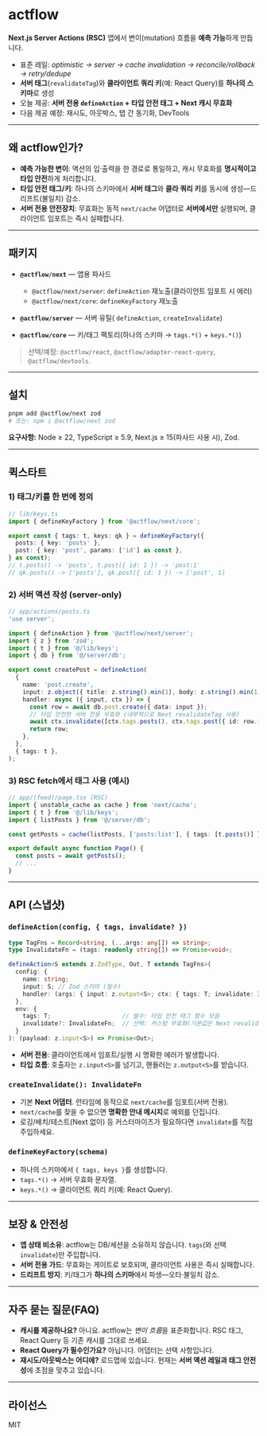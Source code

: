 # actflow

**Next.js Server Actions (RSC)** 앱에서 변이(mutation) 흐름을 **예측 가능**하게 만듭니다.

- 표준 레일: _optimistic → server → cache invalidation → reconcile/rollback → retry/dedupe_
- **서버 태그**(`revalidateTag`)와 **클라이언트 쿼리 키**(예: React Query)를 **하나의 스키마**로 생성
- 오늘 제공: **서버 전용 `defineAction` + 타입 안전 태그 + Next 캐시 무효화**
- 다음 제공 예정: 재시도, 아웃박스, 탭 간 동기화, DevTools

---

## 왜 actflow인가?

- **예측 가능한 변이**: 액션의 입·출력을 한 경로로 통일하고, 캐시 무효화를 **명시적이고 타입 안전**하게 처리합니다.
- **타입 안전 태그/키**: 하나의 스키마에서 **서버 태그**와 **클라 쿼리 키**를 동시에 생성—드리프트(불일치) 감소.
- **서버 전용 안전장치**: 무효화는 동적 `next/cache` 어댑터로 **서버에서만** 실행되며, 클라이언트 임포트는 즉시 실패합니다.

---

## 패키지

- **`@actflow/next`** — 앱용 파사드
  - `@actflow/next/server`: `defineAction` 재노출(클라이언트 임포트 시 에러)
  - `@actflow/next/core`: `defineKeyFactory` 재노출

- **`@actflow/server`** — 서버 유틸( `defineAction`, `createInvalidate`)
- **`@actflow/core`** — 키/태그 팩토리(하나의 스키마 → `tags.*()` + `keys.*()`)

> 선택/예정: `@actflow/react`, `@actflow/adapter-react-query`, `@actflow/devtools`.

---

## 설치

```bash
pnpm add @actflow/next zod
# 또는: npm i @actflow/next zod
```

**요구사항:** Node ≥ 22, TypeScript ≥ 5.9, Next.js ≥ 15(파사드 사용 시), Zod.

---

## 퀵스타트

### 1) 태그/키를 한 번에 정의

```ts
// lib/keys.ts
import { defineKeyFactory } from '@actflow/next/core';

export const { tags: t, keys: qk } = defineKeyFactory({
  posts: { key: 'posts' },
  post: { key: 'post', params: ['id'] as const },
} as const);
// t.posts() -> 'posts', t.post({ id: 1 }) -> 'post:1'
// qk.posts() -> ['posts'], qk.post({ id: 1 }) -> ['post', 1]
```

### 2) 서버 액션 작성 (server-only)

```ts
// app/actions/posts.ts
'use server';

import { defineAction } from '@actflow/next/server';
import { z } from 'zod';
import { t } from '@/lib/keys';
import { db } from '@/server/db';

export const createPost = defineAction(
  {
    name: 'post.create',
    input: z.object({ title: z.string().min(1), body: z.string().min(1) }),
    handler: async ({ input, ctx }) => {
      const row = await db.post.create({ data: input });
      // 타입 안전한 서버 전용 무효화 (내부적으로 Next revalidateTag 사용)
      await ctx.invalidate([ctx.tags.posts(), ctx.tags.post({ id: row.id })]);
      return row;
    },
  },
  { tags: t },
);
```

### 3) RSC fetch에서 태그 사용 (예시)

```ts
// app/(feed)/page.tsx (RSC)
import { unstable_cache as cache } from 'next/cache';
import { t } from '@/lib/keys';
import { listPosts } from '@/server/db';

const getPosts = cache(listPosts, ['posts:list'], { tags: [t.posts()] });

export default async function Page() {
  const posts = await getPosts();
  // ...
}
```

---

## API (스냅샷)

### `defineAction(config, { tags, invalidate? })`

```ts
type TagFns = Record<string, (...args: any[]) => string>;
type InvalidateFn = (tags: readonly string[]) => Promise<void>;

defineAction<S extends z.ZodType, Out, T extends TagFns>(
  config: {
    name: string;
    input: S; // Zod 스키마 (필수)
    handler: (args: { input: z.output<S>; ctx: { tags: T; invalidate: InvalidateFn } }) => Promise<Out>;
  },
  env: {
    tags: T;                    // 필수: 타입 안전 태그 함수 모음
    invalidate?: InvalidateFn;  // 선택: 커스텀 무효화(기본값은 Next revalidateTag)
  }
): (payload: z.input<S>) => Promise<Out>;
```

- **서버 전용**: 클라이언트에서 임포트/실행 시 명확한 에러가 발생합니다.
- **타입 흐름**: 호출자는 `z.input<S>`를 넘기고, 핸들러는 `z.output<S>`를 받습니다.

### `createInvalidate(): InvalidateFn`

- 기본 **Next 어댑터**. 런타임에 동적으로 `next/cache`를 임포트(서버 전용).
- `next/cache`를 찾을 수 없으면 **명확한 안내 메시지**로 예외를 던집니다.
- 로깅/배치/테스트(Next 없이) 등 커스터마이즈가 필요하다면 `invalidate`를 직접 주입하세요.

### `defineKeyFactory(schema)`

- 하나의 스키마에서 `{ tags, keys }`를 생성합니다.
- `tags.*()` → 서버 무효화 문자열.
- `keys.*()` → 클라이언트 쿼리 키(예: React Query).

---

## 보장 & 안전성

- **앱 상태 비소유**: actflow는 DB/세션을 소유하지 않습니다. `tags`(와 선택 `invalidate`)만 주입합니다.
- **서버 전용 가드**: 무효화는 게이트로 보호되며, 클라이언트 사용은 즉시 실패합니다.
- **드리프트 방지**: 키/태그가 **하나의 스키마**에서 파생—오타·불일치 감소.

---

## 자주 묻는 질문(FAQ)

- **캐시를 제공하나요?** 아니요. actflow는 *변이 흐름*을 표준화합니다. RSC 태그, React Query 등 기존 캐시를 그대로 쓰세요.
- **React Query가 필수인가요?** 아닙니다. 어댑터는 선택 사항입니다.
- **재시도/아웃박스는 어디에?** 로드맵에 있습니다. 현재는 **서버 액션 레일과 태그 안전성**에 초점을 맞추고 있습니다.

---

## 라이선스

MIT
